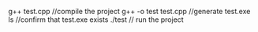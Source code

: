 g++ test.cpp //compile the project
g++ -o test test.cpp //generate test.exe
ls //confirm that test.exe exists
./test // run the project 
